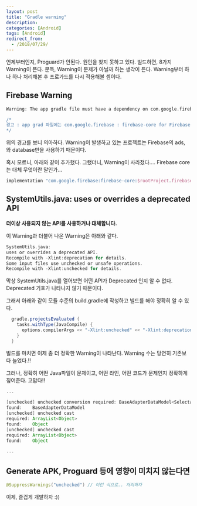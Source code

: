 ```yaml
---
layout: post
title: "Gradle warning"
description: 
categories: [Android]
tags: [Android]
redirect_from:
  - /2018/07/29/
---
```


언제부터인지, Proguard가 안된다. 원인을 찾지 못하고 있다. 빌드하면, 8가지 Warning이 뜬다. 문득, Warning이 문제가 아닐까 하는 생각이 든다. Warning부터 하나 하나 처리해본 후 프로가드를 다시 적용해볼 셈이다.

## Firebase Warning

```groovy
Warning: The app gradle file must have a dependency on com.google.firebase:firebase-core for Firebase services to work as intended.

/* 
경고 : app grad 파일에는 com.google.firebase : firebase-core for Firebase 서비스가 의도 한대로 작동하도록해야합니다.
*/
```

위의 경고를 보니 의아하다. Warning이 발생하고 있는 프로젝트는 Firebase의 ads, 와 database만을 사용하기 때문이다. 

혹시 모르니, 아래와 같이 추가했다. 그랬더니, Warning이 사라졌다.... Firebase core는 대체 무엇이란 말인가...

```groovy
implementation "com.google.firebase:firebase-core:$rootProject.firebase_core_version"
```

## SystemUtils.java: uses or overrides a deprecated API

**더이상 사용되지 않는 API를 사용하거나 대체합니다.**

이 Warning과 더불어 나온 Warning은 아래와 같다.

```groovy
SystemUtils.java:
uses or overrides a deprecated API.
Recompile with -Xlint:deprecation for details.
Some input files use unchecked or unsafe operations.
Recompile with -Xlint:unchecked for details.
```

막상 SystemUtils.java를 열어보면 어떤 API가 Deprecated 인지 알 수 없다. Deprecated 기호가 나타나지 않기 때문이다.

그래서 아래와 같이 모듈 수준의 build.gradle에 작성하고 빌드를 해야 정확히 알 수 있다.

```groovy
  gradle.projectsEvaluated {
    tasks.withType(JavaCompile) {
      options.compilerArgs << "-Xlint:unchecked" << "-Xlint:deprecation"
    }
  }
```

빌드를 마치면 이제 좀 더 정확한 Warning이 나타난다. Warning 수는 당연히 기존보다 늘었다.!!

그러나, 정확히 어떤 Java파일이 문제이고, 어떤 라인, 어떤 코드가 문제인지 정확하게 짚어준다. 고맙다!!

```groovy
...
    
[unchecked] unchecked conversion required: BaseAdapterDataModel<SelectableItem<Theme>>
found:    BaseAdapterDataModel
[unchecked] unchecked cast
required: ArrayList<Object>
found:    Object
[unchecked] unchecked cast
required: ArrayList<Object>
found:    Object

...
```

## Generate APK, Proguard 등에 영향이 미치지 않는다면

```java
@SuppressWarnings("unchecked") // 이런 식으로.. 처리하자
```

이제, 즐겁게 개발하자 :))